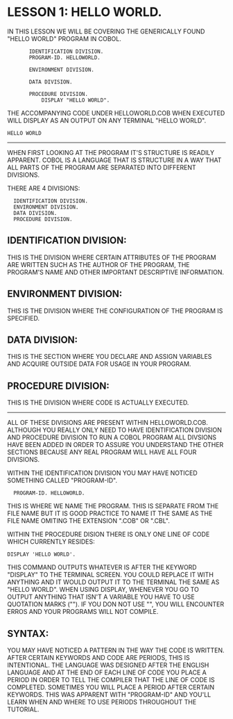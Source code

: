 # LESSON 1: HELLO WORLD.
IN THIS LESSON WE WILL BE COVERING THE GENERICALLY FOUND "HELLO WORLD" PROGRAM IN COBOL.

```
       IDENTIFICATION DIVISION.
       PROGRAM-ID. HELLOWORLD.

       ENVIRONMENT DIVISION.

       DATA DIVISION.

       PROCEDURE DIVISION.
           DISPLAY "HELLO WORLD".
```

THE ACCOMPANYING CODE UNDER HELLOWORLD.COB WHEN EXECUTED WILL DISPLAY AS AN OUTPUT ON ANY TERMINAL "HELLO WORLD".

```
HELLO WORLD
```

-------------------------------------------------------------------

WHEN FIRST LOOKING AT THE PROGRAM IT'S STRUCTURE IS READILY APPARENT. 
COBOL IS A LANGUAGE THAT IS STRUCTURE IN A WAY THAT ALL PARTS OF THE PROGRAM ARE SEPARATED INTO DIFFERENT DIVISIONS.

THERE ARE 4 DIVISIONS:

```
  IDENTIFICATION DIVISION.
  ENVIRONMENT DIVISION.
  DATA DIVISION.
  PROCEDURE DIVISION.
```

IDENTIFICATION DIVISION:
---
  THIS IS THE DIVISION WHERE CERTAIN ATTRIBUTES OF THE PROGRAM ARE WRITTEN SUCH AS THE AUTHOR OF THE PROGRAM, THE 
  PROGRAM'S NAME AND OTHER IMPORTANT DESCRIPTIVE INFORMATION.

ENVIRONMENT DIVISION:
---
  THIS IS THE DIVISION WHERE THE CONFIGURATION OF THE PROGRAM IS SPECIFIED.

DATA DIVISION:
---
  THIS IS THE SECTION WHERE YOU DECLARE AND ASSIGN VARIABLES AND ACQUIRE OUTSIDE DATA FOR USAGE IN YOUR PROGRAM.

PROCEDURE DIVISION:
---
  THIS IS THE DIVISION WHERE CODE IS ACTUALLY EXECUTED.

-----------------------------------

ALL OF THESE DIVISIONS ARE PRESENT WITHIN HELLOWORLD.COB. ALTHOUGH YOU REALLY ONLY NEED TO HAVE IDENTIFICATION DIVISION AND PROCEDURE DIVISION TO RUN A COBOL PROGRAM ALL DIVSIONS HAVE BEEN ADDED IN ORDER TO ASSURE YOU UNDERSTAND THE OTHER SECTIONS BECAUSE ANY REAL PROGRAM WILL HAVE ALL FOUR DIVISIONS.

WITHIN THE IDENTIFICATION DIVISION YOU MAY HAVE NOTICED SOMETHING CALLED "PROGRAM-ID".

```
  PROGRAM-ID. HELLOWORLD.
```

THIS IS WHERE WE NAME THE PROGRAM. THIS IS SEPARATE FROM THE FILE NAME BUT IT IS GOOD PRACTICE TO NAME IT THE SAME AS THE FILE NAME OMITING THE EXTENSION ".COB" OR ".CBL".

WITHIN THE PROCEDURE DISION THERE IS ONLY ONE LINE OF CODE WHICH CURRENTLY RESIDES: 

```
DISPLAY 'HELLO WORLD'.
``` 
THIS COMMAND OUTPUTS WHATEVER IS AFTER THE KEYWORD "DISPLAY" TO THE TERMINAL SCREEN. YOU COULD REPLACE IT WITH ANYTHING AND IT WOULD OUTPUT IT TO THE TERMINAL THE SAME AS "HELLO WORLD". WHEN USING DISPLAY, WHENEVER YOU GO TO OUTPUT ANYTHING THAT ISN'T A VARIABLE YOU HAVE TO USE QUOTATION MARKS (""). IF YOU DON NOT USE "", YOU WILL ENCOUNTER ERROS AND YOUR PROGRAMS WILL NOT COMPILE.

SYNTAX:
---

YOU MAY HAVE NOTICED A PATTERN IN THE WAY THE CODE IS WRITTEN. AFTER CERTAIN KEYWORDS AND CODE ARE PERIODS, THIS IS
INTENTIONAL. THE LANGUAGE WAS DESIGNED AFTER THE ENGLISH LANGUAGE AND AT THE END OF EACH LINE OF CODE YOU PLACE A PERIOD IN ORDER TO TELL THE COMPILER THAT THE LINE OF CODE IS COMPLETED. SOMETIMES YOU WILL PLACE A PERIOD AFTER CERTAIN KEYWORDS. THIS WAS APPARENT WITH "PROGRAM-ID" AND YOU'LL LEARN WHEN AND WHERE TO USE PERIODS THROUGHOUT THE TUTORIAL.
